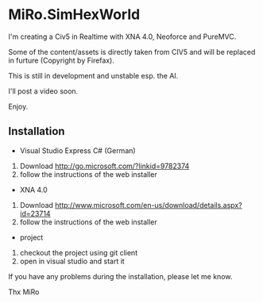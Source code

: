 MiRo.SimHexWorld
================
I'm creating a Civ5 in Realtime with XNA 4.0, Neoforce and PureMVC.

Some of the content/assets is directly taken from CIV5 and will be replaced in furture (Copyright by Firefax).

This is still in development and unstable esp. the AI.

I'll post a video soon.

Enjoy.

Installation
------------
* Visual Studio Express C# (German)
1) Download http://go.microsoft.com/?linkid=9782374
2) follow the instructions of the web installer

* XNA 4.0
1) Download http://www.microsoft.com/en-us/download/details.aspx?id=23714
2) follow the instructions of the web installer

* project
1) checkout the project using git client
2) open in visual studio and start it

If you have any problems during the installation, please let me know.

Thx
MiRo